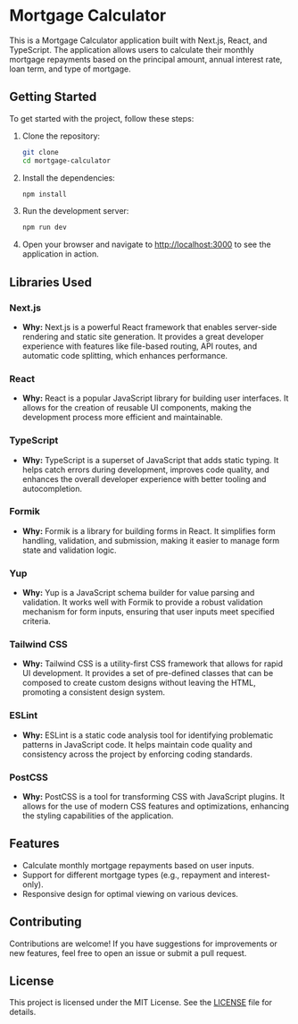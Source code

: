 # Mortgage Calculator

This is a Mortgage Calculator application built with Next.js, React, and TypeScript. The application allows users to calculate their monthly mortgage repayments based on the principal amount, annual interest rate, loan term, and type of mortgage.

## Getting Started

To get started with the project, follow these steps:

1. Clone the repository:
   ```bash
   git clone 
   cd mortgage-calculator
   ```

2. Install the dependencies:
   ```bash
   npm install
   ```

3. Run the development server:
   ```bash
   npm run dev
   ```

4. Open your browser and navigate to [http://localhost:3000](http://localhost:3000) to see the application in action.

## Libraries Used

### Next.js
- **Why:** Next.js is a powerful React framework that enables server-side rendering and static site generation. It provides a great developer experience with features like file-based routing, API routes, and automatic code splitting, which enhances performance.

### React
- **Why:** React is a popular JavaScript library for building user interfaces. It allows for the creation of reusable UI components, making the development process more efficient and maintainable.

### TypeScript
- **Why:** TypeScript is a superset of JavaScript that adds static typing. It helps catch errors during development, improves code quality, and enhances the overall developer experience with better tooling and autocompletion.

### Formik
- **Why:** Formik is a library for building forms in React. It simplifies form handling, validation, and submission, making it easier to manage form state and validation logic.

### Yup
- **Why:** Yup is a JavaScript schema builder for value parsing and validation. It works well with Formik to provide a robust validation mechanism for form inputs, ensuring that user inputs meet specified criteria.

### Tailwind CSS
- **Why:** Tailwind CSS is a utility-first CSS framework that allows for rapid UI development. It provides a set of pre-defined classes that can be composed to create custom designs without leaving the HTML, promoting a consistent design system.

### ESLint
- **Why:** ESLint is a static code analysis tool for identifying problematic patterns in JavaScript code. It helps maintain code quality and consistency across the project by enforcing coding standards.

### PostCSS
- **Why:** PostCSS is a tool for transforming CSS with JavaScript plugins. It allows for the use of modern CSS features and optimizations, enhancing the styling capabilities of the application.

## Features

- Calculate monthly mortgage repayments based on user inputs.
- Support for different mortgage types (e.g., repayment and interest-only).
- Responsive design for optimal viewing on various devices.

## Contributing

Contributions are welcome! If you have suggestions for improvements or new features, feel free to open an issue or submit a pull request.

## License

This project is licensed under the MIT License. See the [LICENSE](LICENSE) file for details.
